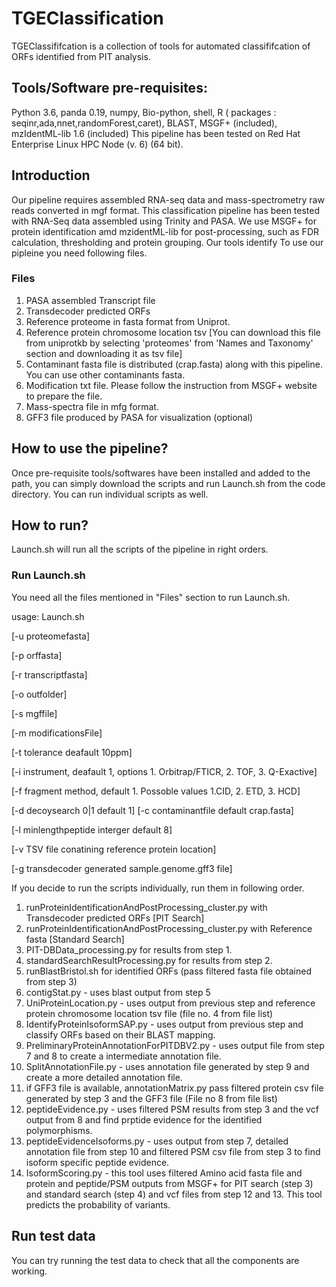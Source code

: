 # TGEClassification
TGEClassififcation is a collection of tools for automated classififcation of ORFs identified from PIT analysis.

## Tools/Software pre-requisites:

Python 3.6, panda 0.19, numpy, Bio-python, shell, R ( packages : seqinr,ada,nnet,randomForest,caret), BLAST, MSGF+ (included), mzIdentML-lib 1.6 (included)
This pipeline has been tested on Red Hat Enterprise Linux HPC Node (v. 6) (64 bit).

## Introduction

Our pipeline requires assembled RNA-seq data and mass-spectrometry raw reads converted in mgf format. This classification pipeline has been tested with RNA-Seq data assembled using Trinity and PASA. We use MSGF+ for protein identification amd mzidentML-lib
for post-processing, such as FDR calculation, thresholding and protein grouping. Our tools identify To use our pipleine you need following files.

### Files
1. PASA assembled Transcript file
2. Transdecoder predicted ORFs
3. Reference proteome in fasta format from Uniprot.
4. Reference protein chromosome location tsv [You can download this file from uniprotkb by selecting 'proteomes' from 'Names and Taxonomy' section and downloading it as tsv file]
5. Contaminant fasta file is distributed (crap.fasta) along with this pipeline. You can use other contaminants fasta.
6. Modification txt file. Please follow the instruction from MSGF+ website to prepare the file.
7. Mass-spectra file in mfg format.
8. GFF3 file produced by PASA for visualization (optional)

## How to use the pipeline?

Once pre-requisite tools/softwares have been installed and added to the path, you can simply download the scripts and run Launch.sh from the code directory. You can run individual scripts as well.

## How to run?

Launch.sh will run all the scripts of the pipeline in right orders.

### Run Launch.sh

You need all the files mentioned in "Files" section to run Launch.sh.

usage: Launch.sh

[-u proteomefasta]

[-p orffasta]

[-r transcriptfasta]

[-o outfolder]

[-s mgffile]

[-m modificationsFile]

[-t tolerance deafault 10ppm]

[-i instrument, deafault 1, options 1. Orbitrap/FTICR, 2. TOF, 3. Q-Exactive]

[-f fragment method, default 1. Possoble values 1.CID, 2. ETD, 3. HCD]

[-d decoysearch 0|1 default 1] [-c contaminantfile default crap.fasta]

[-l minlengthpeptide interger default 8]

[-v TSV file conatining reference protein location]

[-g transdecoder generated sample.genome.gff3 file]


If you decide to run the scripts individually, run them in following order.

1. runProteinIdentificationAndPostProcessing_cluster.py with Transdecoder predicted ORFs [PIT Search]
2. runProteinIdentificationAndPostProcessing_cluster.py with Reference fasta [Standard Search]
3. PIT-DBData_processing.py for results from step 1.
4. standardSearchResultProcessing.py for results from step 2. 
5. runBlastBristol.sh for identified ORFs (pass filtered fasta file obtained from step 3)
6. contigStat.py - uses blast output from step 5
7. UniProteinLocation.py - uses output from previous step and reference protein chromosome location tsv file (file no. 4 from file list)
8. IdentifyProteinIsoformSAP.py - uses output from previous step and classify ORFs based on their BLAST mapping.
9. PreliminaryProteinAnnotationForPITDBV2.py - uses output file from step 7 and 8 to create a intermediate annotation file.
10. SplitAnnotationFile.py - uses annotation file generated by step 9 and create a more detailed annotation file.
11. if GFF3 file is available, annotationMatrix.py pass filtered protein csv file generated by step 3 and the GFF3 file (File no 8 from file list)
12. peptideEvidence.py - uses filtered PSM results from step 3 and the vcf output from 8 and find prptide evidence for the identified polymorphisms.
13. peptideEvidenceIsoforms.py - uses output from step 7, detailed annotation file from step 10 and filtered PSM csv file from step 3 to find isoform specific peptide evidence.
14. IsoformScoring.py - this tool uses filtered Amino acid fasta file and protein and peptide/PSM outputs from MSGF+ for PIT search (step 3) and standard search (step 4) and vcf files from step 12 and 13. This tool predicts the probability of variants.

## Run test data

You can try running the test data to check that all the components are working.

